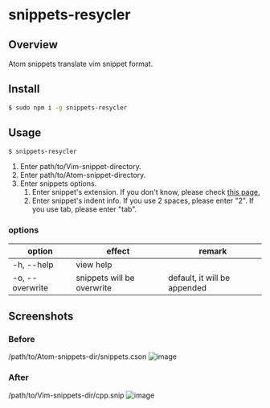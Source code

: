 # snippets-resycler

## Overview
Atom snippets translate vim snippet format.

## Install

```sh
$ sudo npm i -g snippets-resycler
```

## Usage
```sh
$ snippets-resycler
```
1. Enter path/to/Vim-snippet-directory.
1. Enter path/to/Atom-snippet-directory.
1. Enter snippets options.
    1. Enter snippet's extension. If you don't know, please check [this page.](https://github.com/atom/autocomplete-plus/wiki/Autocomplete-Providers)
    1. Enter snippet's indent info. If you use 2 spaces, please enter "2". If you use tab, please enter "tab".

### options
|     option      |           effect           |            remark            |
| --------------- | -------------------------- | ---------------------------- |
|   -h, --help    |         view help          |                              |
| -o, --overwrite | snippets will be overwrite | default, it will be appended |

## Screenshots
### Before
/path/to/Atom-snippets-dir/snippets.cson
![image](https://user-images.githubusercontent.com/31335755/45288542-e67a6b00-b525-11e8-8b02-65e4cbd711b5.png)

### After
/path/to/Vim-snippets-dir/cpp.snip
![image](https://user-images.githubusercontent.com/31335755/45288623-17f33680-b526-11e8-9481-7c43e767f92f.png)
